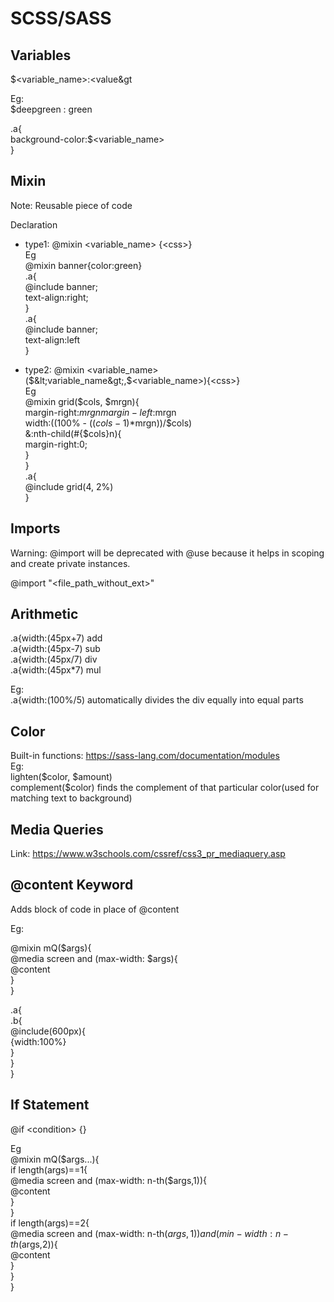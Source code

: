 # SCSS/SASS

## Variables

\$&lt;variable_name&gt;:&lt;value&gt

Eg:  
\$deepgreen : green

.a{  
 background-color:\$&lt;variable_name&gt;  
}

## Mixin

Note: Reusable piece of code

Declaration

- type1: @mixin &lt;variable_name&gt; {&lt;css&gt;}  
  Eg  
  @mixin banner{color:green}  
  .a{  
  @include banner;  
  text-align:right;  
  }  
  .a{  
  @include banner;  
  text-align:left  
  }

- type2: @mixin &lt;variable_name&gt;($&lt;variable_name&gt;,$&lt;variable_name&gt;){&lt;css&gt;}  
   Eg  
   @mixin grid($cols, $mrgn){  
   margin-right:$mrgn  
margin-left:$mrgn  
   width:((100% - (($cols-1)*$mrgn))/$cols)  
&:nth-child(#{$cols}n){  
   margin-right:0;  
   }  
   }  
   .a{  
   @include grid(4, 2%)  
   }

## Imports

Warning: @import will be deprecated with @use because it helps in scoping and create private instances.

@import "&lt;file_path_without_ext&gt;"

## Arithmetic

.a{width:(45px+7) add  
.a{width:(45px-7) sub  
.a{width:(45px/7) div  
.a{width:(45px\*7) mul

Eg:  
.a{width:(100%/5) automatically divides the div equally into equal parts

## Color

Built-in functions: <https://sass-lang.com/documentation/modules>  
Eg:  
lighten($color, $amount)  
complement(\$color) finds the complement of that particular color(used for matching text to background)

## Media Queries

Link: <https://www.w3schools.com/cssref/css3_pr_mediaquery.asp>

## @content Keyword

Adds block of code in place of @content

Eg:

@mixin mQ($args){  
@media screen  and (max-width: $args){  
@content  
}  
}

.a{  
.b{  
@include(600px){  
{width:100%}  
}  
}  
}

## If Statement

@if &lt;condition&gt; {}

Eg  
@mixin mQ($args...){  
        if length(args)==1{  
        @media screen  and (max-width: n-th($args,1)){  
 @content  
 }  
 }  
 if length(args)==2{  
 @media screen and (max-width: n-th($args,1)) and (min-width: n-th($args,2)){  
 @content  
 }  
 }  
}

